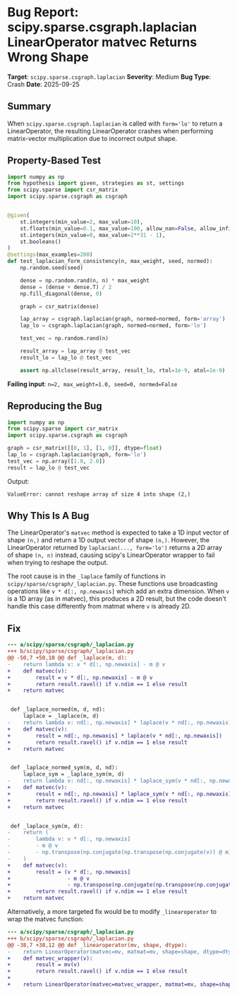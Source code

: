 # Bug Report: scipy.sparse.csgraph.laplacian LinearOperator matvec Returns Wrong Shape

**Target**: `scipy.sparse.csgraph.laplacian`
**Severity**: Medium
**Bug Type**: Crash
**Date**: 2025-09-25

## Summary

When `scipy.sparse.csgraph.laplacian` is called with `form='lo'` to return a LinearOperator, the resulting LinearOperator crashes when performing matrix-vector multiplication due to incorrect output shape.

## Property-Based Test

```python
import numpy as np
from hypothesis import given, strategies as st, settings
from scipy.sparse import csr_matrix
import scipy.sparse.csgraph as csgraph


@given(
    st.integers(min_value=2, max_value=10),
    st.floats(min_value=0.1, max_value=100, allow_nan=False, allow_infinity=False),
    st.integers(min_value=0, max_value=2**31 - 1),
    st.booleans()
)
@settings(max_examples=200)
def test_laplacian_form_consistency(n, max_weight, seed, normed):
    np.random.seed(seed)

    dense = np.random.rand(n, n) * max_weight
    dense = (dense + dense.T) / 2
    np.fill_diagonal(dense, 0)

    graph = csr_matrix(dense)

    lap_array = csgraph.laplacian(graph, normed=normed, form='array')
    lap_lo = csgraph.laplacian(graph, normed=normed, form='lo')

    test_vec = np.random.rand(n)

    result_array = lap_array @ test_vec
    result_lo = lap_lo @ test_vec

    assert np.allclose(result_array, result_lo, rtol=1e-9, atol=1e-9)
```

**Failing input**: `n=2, max_weight=1.0, seed=0, normed=False`

## Reproducing the Bug

```python
import numpy as np
from scipy.sparse import csr_matrix
import scipy.sparse.csgraph as csgraph

graph = csr_matrix([[0, 1], [1, 0]], dtype=float)
lap_lo = csgraph.laplacian(graph, form='lo')
test_vec = np.array([1.0, 2.0])
result = lap_lo @ test_vec
```

Output:
```
ValueError: cannot reshape array of size 4 into shape (2,)
```

## Why This Is A Bug

The LinearOperator's `matvec` method is expected to take a 1D input vector of shape `(n,)` and return a 1D output vector of shape `(n,)`. However, the LinearOperator returned by `laplacian(..., form='lo')` returns a 2D array of shape `(n, n)` instead, causing scipy's LinearOperator wrapper to fail when trying to reshape the output.

The root cause is in the `_laplace` family of functions in `scipy/sparse/csgraph/_laplacian.py`. These functions use broadcasting operations like `v * d[:, np.newaxis]` which add an extra dimension. When `v` is a 1D array (as in matvec), this produces a 2D result, but the code doesn't handle this case differently from matmat where `v` is already 2D.

## Fix

```diff
--- a/scipy/sparse/csgraph/_laplacian.py
+++ b/scipy/sparse/csgraph/_laplacian.py
@@ -50,7 +50,10 @@ def _laplace(m, d):
-    return lambda v: v * d[:, np.newaxis] - m @ v
+    def matvec(v):
+        result = v * d[:, np.newaxis] - m @ v
+        return result.ravel() if v.ndim == 1 else result
+    return matvec


 def _laplace_normed(m, d, nd):
     laplace = _laplace(m, d)
-    return lambda v: nd[:, np.newaxis] * laplace(v * nd[:, np.newaxis])
+    def matvec(v):
+        result = nd[:, np.newaxis] * laplace(v * nd[:, np.newaxis])
+        return result.ravel() if v.ndim == 1 else result
+    return matvec


 def _laplace_normed_sym(m, d, nd):
     laplace_sym = _laplace_sym(m, d)
-    return lambda v: nd[:, np.newaxis] * laplace_sym(v * nd[:, np.newaxis])
+    def matvec(v):
+        result = nd[:, np.newaxis] * laplace_sym(v * nd[:, np.newaxis])
+        return result.ravel() if v.ndim == 1 else result
+    return matvec


 def _laplace_sym(m, d):
-    return (
-        lambda v: v * d[:, np.newaxis]
-        - m @ v
-        - np.transpose(np.conjugate(np.transpose(np.conjugate(v)) @ m))
-    )
+    def matvec(v):
+        result = (v * d[:, np.newaxis]
+                  - m @ v
+                  - np.transpose(np.conjugate(np.transpose(np.conjugate(v)) @ m)))
+        return result.ravel() if v.ndim == 1 else result
+    return matvec
```

Alternatively, a more targeted fix would be to modify `_linearoperator` to wrap the matvec function:

```diff
--- a/scipy/sparse/csgraph/_laplacian.py
+++ b/scipy/sparse/csgraph/_laplacian.py
@@ -38,7 +38,12 @@ def _linearoperator(mv, shape, dtype):
-    return LinearOperator(matvec=mv, matmat=mv, shape=shape, dtype=dtype)
+    def matvec_wrapper(v):
+        result = mv(v)
+        return result.ravel() if v.ndim == 1 else result
+
+    return LinearOperator(matvec=matvec_wrapper, matmat=mv, shape=shape, dtype=dtype)
```